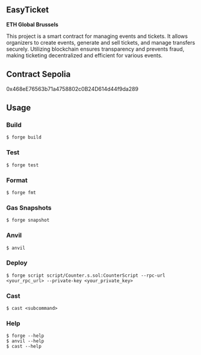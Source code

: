 ## EasyTicket

**ETH Global Brussels**

This project is a smart contract for managing events and tickets. It allows organizers to create events, generate and sell tickets, and manage transfers securely. Utilizing blockchain ensures transparency and prevents fraud, making ticketing decentralized and efficient for various events.

## Contract Sepolia

0x468eE76563b71a4758802c0B24D614d44f9da289

## Usage

### Build

```shell
$ forge build
```

### Test

```shell
$ forge test
```

### Format

```shell
$ forge fmt
```

### Gas Snapshots

```shell
$ forge snapshot
```

### Anvil

```shell
$ anvil
```

### Deploy

```shell
$ forge script script/Counter.s.sol:CounterScript --rpc-url <your_rpc_url> --private-key <your_private_key>
```

### Cast

```shell
$ cast <subcommand>
```

### Help

```shell
$ forge --help
$ anvil --help
$ cast --help
```
